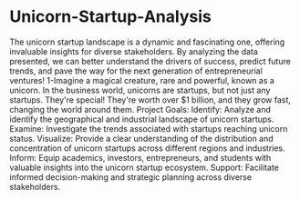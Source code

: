 # Unicorn-Startup-Analysis
The unicorn startup landscape is a dynamic and fascinating one, offering invaluable insights for diverse stakeholders. By analyzing the data presented, we can better understand the drivers of success, predict future trends, and pave the way for the next generation of entrepreneurial ventures!
1-Imagine a magical creature, rare and    powerful, known as a unicorn. In the business world, unicorns are startups, 
but not just any startups. They're special! They're worth over $1 billion, and they grow fast, changing the world around them.
Project Goals:
Identify: Analyze and identify the geographical and industrial landscape of unicorn startups.
Examine: Investigate the trends associated with startups reaching unicorn status.
Visualize: Provide a clear understanding of the distribution and concentration of unicorn startups across different regions and industries.
Inform: Equip academics, investors, entrepreneurs, and students with valuable insights into the unicorn startup ecosystem.
Support: Facilitate informed decision-making and strategic planning across diverse stakeholders.



